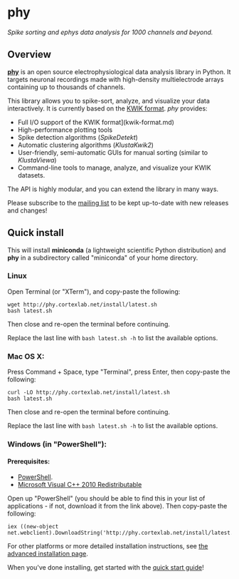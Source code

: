# phy

_Spike sorting and ephys data analysis for 1000 channels and beyond._


## Overview

[**phy**](https://github.com/kwikteam/phy) is an open source electrophysiological data analysis library in Python. It targets neuronal recordings made with high-density multielectrode arrays containing up to thousands of channels.

This library allows you to spike-sort, analyze, and visualize your data interactively. It is currently based on the [KWIK format](kwik-format.md). *phy* provides:

* Full I/O support of the KWIK format](kwik-format.md)
* High-performance plotting tools
* Spike detection algorithms (*SpikeDetekt*)
* Automatic clustering algorithms (*KlustaKwik2*)
* User-friendly, semi-automatic GUIs for manual sorting (similar to *KlustaViewa*)
* Command-line tools to manage, analyze, and visualize your KWIK datasets.

The API is highly modular, and you can extend the library in many ways.

Please subscribe to the [mailing list](https://groups.google.com/forum/#!forum/klustaviewas) to be kept up-to-date with new releases and changes!


## Quick install

This will install **miniconda** (a lightweight scientific Python distribution) and **phy** in a subdirectory called "miniconda" of your home directory.

### Linux
Open Terminal (or "XTerm"), and copy-paste the following:
```
wget http://phy.cortexlab.net/install/latest.sh
bash latest.sh
```
Then close and re-open the terminal before continuing.

Replace the last line with `bash latest.sh -h` to list the available options.

### Mac OS X:
Press Command + Space, type "Terminal", press Enter, then copy-paste the following:
```
curl -LO http://phy.cortexlab.net/install/latest.sh
bash latest.sh
```
Then close and re-open the terminal before continuing.

Replace the last line with `bash latest.sh -h` to list the available options.

### Windows (in "PowerShell"):

#### Prerequisites:
- [PowerShell](http://social.technet.microsoft.com/wiki/contents/articles/21016.how-to-install-windows-powershell-4-0.aspx).
- [Microsoft Visual C++ 2010 Redistributable](https://www.microsoft.com/en-gb/download/details.aspx?id=14632)

Open up "PowerShell" (you should be able to find this in your list of applications - if not, download it from the link above). Then copy-paste the following:

```
iex ((new-object net.webclient).DownloadString('http://phy.cortexlab.net/install/latest.ps1'))
```

For other platforms or more detailed installation instructions, see [the advanced installation page](install.md).

When you've done installing, get started with the [quick start guide](quick-start.md)!
